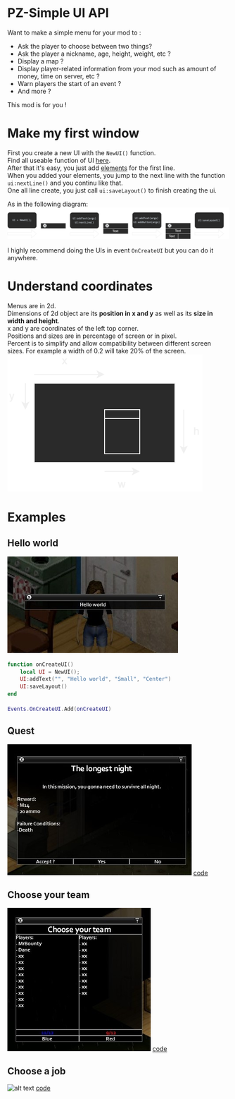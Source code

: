 # PZ-Simple UI API
Want to make a simple menu for your mod to :  
- Ask the player to choose between two things?
- Ask the player a nickname, age, height, weight, etc ?
- Display a map ?
- Display player-related information from your mod such as amount of money, time on server, etc ?
- Warn players the start of an event ?
- And more ?

This mod is for you !  

# Make my first window
First you create a new UI with the `NewUI()` function.  
Find all useable function of UI [here](https://github.com/MrBounty/PZ-UI_API/blob/main/UI%20functions.md).  
After that it's easy, you just add [elements](https://github.com/MrBounty/PZ-UI_API/blob/main/Elements%20list.md) for the first line.  
When you added your elements, you jump to the next line with the function `ui:nextLine()` and you continu like that.  
One all line create, you just call `ui:saveLayout()` to finish creating the ui.  

As in the following diagram:
![alt text](https://github.com/MrBounty/PZ-UI_API/blob/main/images/preview%20perso.png)

I highly recommend doing the UIs in event `OnCreateUI` but you can do it anywhere.  

# Understand coordinates
Menus are in 2d.  
Dimensions of 2d object are its **position in x and y** as well as its **size in width and height**.  
x and y are coordinates of the left top corner.  
Positions and sizes are in percentage of screen or in pixel.   
Percent is to simplify and allow compatibility between different screen sizes. For example a width of 0.2 will take 20% of the screen.    
![alt text](https://github.com/MrBounty/PZ-UI_API/blob/main/images/schema2d%20(1).png)

# Examples
## Hello world
![alt text](https://github.com/MrBounty/PZ-UI_API/blob/main/images/HelloWorld.jpg)
```lua
function onCreateUI()
    local UI = NewUI();
    UI:addText("", "Hello world", "Small", "Center")
    UI:saveLayout()
end

Events.OnCreateUI.Add(onCreateUI)
```

## Quest
![alt text](https://github.com/MrBounty/PZ-UI_API/blob/main/images/quest.jpg)
[code](https://github.com/MrBounty/PZ-UI_API/blob/main/UI%20API/media/lua/client/Exemples/QuestChoiceUI.lua)

## Choose your team
![alt text](https://github.com/MrBounty/PZ-UI_API/blob/main/images/team.jpg)
[code](https://github.com/MrBounty/PZ-UI_API/blob/main/UI%20API/media/lua/client/Exemples/TeamChoiceUI.lua)

## Choose a job
![alt text](https://github.com/MrBounty/PZ-UI_API/blob/main/images/exemple1.gif)
[code](https://github.com/MrBounty/PZ-UI_API/blob/main/UI%20API/media/lua/client/Exemples/JobChoiceUI.lua)
